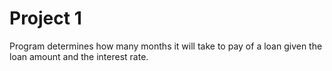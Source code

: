 # Project 1
Program determines how many months it will take to pay of a loan given the loan amount and the interest rate.
